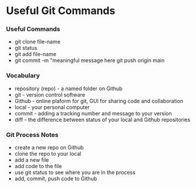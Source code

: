 # Useful Git Commands

### Useful Commands
- git clone file-name
- git status 
- git add file-name
- git commit -m "meaningful message here
git push origin main

### Vocabulary 
- repository (repo) - a named folder on Github
- git - version control software
- Github - online plaform for git, GUI for sharing code and collaboration
- local - your personal computer 
- commit - adding a tracking number and message to your version
- diff - the difference between status of your local and Github repositories

### Git Process Notes
- create a new repo on Github
- clone the repo to your local
- add a new file
- add code to the file
- use git status to see where you are in the process
- add, commit, push code to Github